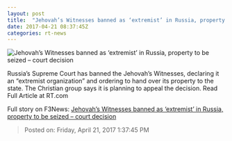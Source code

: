 ```yaml
---
layout: post
title:  "Jehovah’s Witnesses banned as ‘extremist’ in Russia, property to be seized – court decision"
date: 2017-04-21 08:37:45Z
categories: rt-news
---
```


![Jehovah’s Witnesses banned as ‘extremist’ in Russia, property to be seized – court decision](https://cdn.rt.com/files/2017.04/article/58f9971dc46188bf5d8b460f.jpg)

Russia’s Supreme Court has banned the Jehovah’s Witnesses, declaring it an “extremist organization” and ordering to hand over its property to the state. The Christian group says it is planning to appeal the decision. Read Full Article at RT.com


Full story on F3News: [Jehovah’s Witnesses banned as ‘extremist’ in Russia, property to be seized – court decision](http://www.f3nws.com/n/caDSRC)

> Posted on: Friday, April 21, 2017 1:37:45 PM
